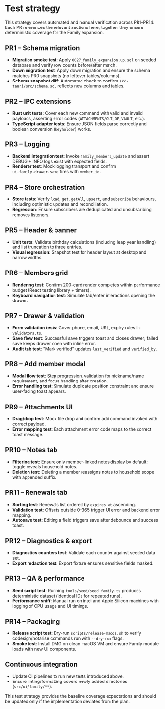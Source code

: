 # Test strategy

This strategy covers automated and manual verification across PR1–PR14. Each PR references the relevant sections here; together they ensure deterministic coverage for the Family expansion.

## PR1 – Schema migration
- **Migration smoke test**: Apply `0027_family_expansion.up.sql` on seeded database and verify row counts before/after match.
- **Down migration test**: Apply down migration and ensure the schema matches PR0 snapshots (no leftover tables/columns).
- **Schema snapshot diff**: Automated check to confirm `src-tauri/src/schema.sql` reflects new columns and tables.

## PR2 – IPC extensions
- **Rust unit tests**: Cover each new command with valid and invalid payloads, asserting error codes (`ATTACHMENTS/OUT_OF_VAULT`, etc.).
- **TypeScript adapter tests**: Ensure JSON fields parse correctly and boolean conversion (`keyholder`) works.

## PR3 – Logging
- **Backend integration test**: Invoke `family_members_update` and assert DEBUG + INFO logs exist with expected fields.
- **Renderer test**: Mock logging transport and confirm `ui.family.drawer.save` fires with `member_id`.

## PR4 – Store orchestration
- **Store tests**: Verify `load`, `get`, `getAll`, `upsert`, and `subscribe` behaviours, including optimistic updates and reconciliation.
- **Regression**: Ensure subscribers are deduplicated and unsubscribing removes listeners.

## PR5 – Header & banner
- **Unit tests**: Validate birthday calculations (including leap year handling) and list truncation to three entries.
- **Visual regression**: Snapshot test for header layout at desktop and narrow widths.

## PR6 – Members grid
- **Rendering test**: Confirm 200-card render completes within performance budget (React testing library + timers).
- **Keyboard navigation test**: Simulate tab/enter interactions opening the drawer.

## PR7 – Drawer & validation
- **Form validation tests**: Cover phone, email, URL, expiry rules in `validators.ts`.
- **Save flow test**: Successful save triggers toast and closes drawer; failed save keeps drawer open with inline error.
- **Audit tab test**: "Mark verified" updates `last_verified` and `verified_by`.

## PR8 – Add member modal
- **Modal flow test**: Step progression, validation for nickname/name requirement, and focus handling after creation.
- **Error handling test**: Simulate duplicate position constraint and ensure user-facing toast appears.

## PR9 – Attachments UI
- **Drag/drop test**: Mock file drop and confirm add command invoked with correct payload.
- **Error mapping test**: Each attachment error code maps to the correct toast message.

## PR10 – Notes tab
- **Filtering test**: Ensure only member-linked notes display by default; toggle reveals household notes.
- **Deletion test**: Deleting a member reassigns notes to household scope with appended suffix.

## PR11 – Renewals tab
- **Sorting test**: Renewals list ordered by `expires_at` ascending.
- **Validation test**: Offsets outside 0–365 trigger UI error and backend error mapping.
- **Autosave test**: Editing a field triggers save after debounce and success toast.

## PR12 – Diagnostics & export
- **Diagnostics counters test**: Validate each counter against seeded data set.
- **Export redaction test**: Export fixture ensures sensitive fields masked.

## PR13 – QA & performance
- **Seed script test**: Running `tools/seed/seed_family.ts` produces deterministic dataset (identical IDs for repeated runs).
- **Performance sniff**: Manual run on Intel and Apple Silicon machines with logging of CPU usage and UI timings.

## PR14 – Packaging
- **Release script test**: Dry-run `scripts/release-macos.sh` to verify codesign/notarise commands run with `--dry-run` flags.
- **Smoke test**: Install DMG on clean macOS VM and ensure Family module loads with new UI components.

## Continuous integration
- Update CI pipelines to run new tests introduced above.
- Ensure linting/formatting covers newly added directories (`src/ui/family/**`).

This test strategy provides the baseline coverage expectations and should be updated only if the implementation deviates from the plan.
